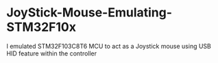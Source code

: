 # JoyStick-Mouse-Emulating-STM32F10x
I emulated STM32F103C8T6 MCU to act as a Joystick mouse using USB HID feature within the controller 
